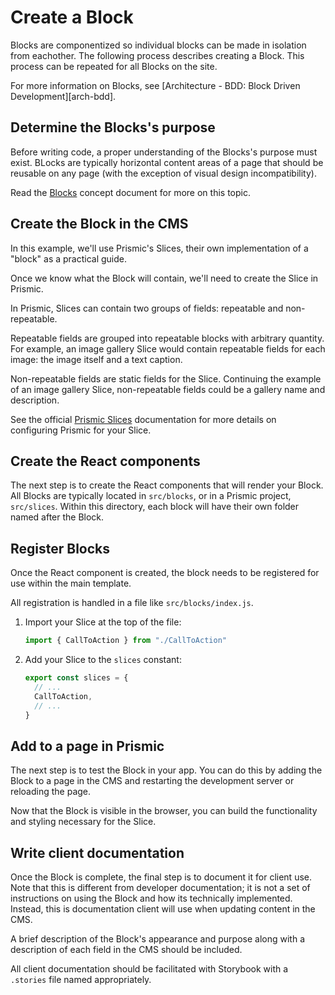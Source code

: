 # Create a Block

Blocks are componentized so individual blocks can be made in isolation from
eachother. The following process describes creating a Block. This process can be
repeated for all Blocks on the site.

For more information on Blocks, see [Architecture - BDD: Block Driven
Development][arch-bdd].

## Determine the Blocks's purpose

Before writing code, a proper understanding of the Blocks's purpose must exist.
BLocks are typically horizontal content areas of a page that should be reusable
on any page (with the exception of visual design incompatibility).

Read the [Blocks](../concepts/blocks.md) concept document for more on this
topic.

## Create the Block in the CMS

In this example, we'll use Prismic's Slices, their own implementation of a
"block" as a practical guide.

Once we know what the Block will contain, we'll need to create the Slice in
Prismic.

In Prismic, Slices can contain two groups of fields: repeatable and
non-repeatable.

Repeatable fields are grouped into repeatable blocks with arbitrary quantity.
For example, an image gallery Slice would contain repeatable fields for each
image: the image itself and a text caption.

Non-repeatable fields are static fields for the Slice. Continuing the example of
an image gallery Slice, non-repeatable fields could be a gallery name and
description.

See the official [Prismic Slices][prismic-slices] documentation for more details
on configuring Prismic for your Slice.

## Create the React components

The next step is to create the React components that will render your Block. All
Blocks are typically located in `src/blocks`, or in a Prismic project,
`src/slices`. Within this directory, each block will have their own folder named
after the Block.

## Register Blocks

Once the React component is created, the block needs to be registered for use
within the main template.

All registration is handled in a file like `src/blocks/index.js`.

1. Import your Slice at the top of the file:

   ```js
   import { CallToAction } from "./CallToAction"
   ```

1. Add your Slice to the `slices` constant:

   ```js
   export const slices = {
     // ...
     CallToAction,
     // ...
   }
   ```

## Add to a page in Prismic

The next step is to test the Block in your app. You can do this by adding the
Block to a page in the CMS and restarting the development server or reloading
the page.

Now that the Block is visible in the browser, you can build the functionality
and styling necessary for the Slice.

## Write client documentation

Once the Block is complete, the final step is to document it for client use.
Note that this is different from developer documentation; it is not a set of
instructions on using the Block and how its technically implemented. Instead,
this is documentation client will use when updating content in the CMS.

A brief description of the Block's appearance and purpose along with a
description of each field in the CMS should be included.

All client documentation should be facilitated with Storybook with a `.stories`
file named appropriately.

[arch-sdd]: concept-architecture.md#sdd-slice-driven-development
[prismic-slices]:
  https://intercom.help/prismicio/content-modeling-and-custom-types/field-reference/slices
[gatsby-source-prismic-slices]:
  https://github.com/angeloashmore/gatsby-source-prismic#query-slices
